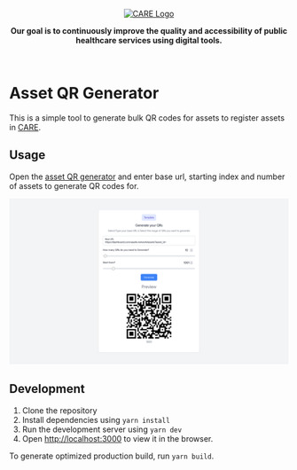 <a href="https://coronasafe.network/">
  <p align="center">
    <picture>
      <source media="(prefers-color-scheme: dark)" srcset="https://cdn.coronasafe.network/light-logo.svg">
      <img alt="CARE Logo" src="https://user-images.githubusercontent.com/25143503/193396107-27e0d587-b195-4e95-a795-5d0663d5cd81.svg">
    </picture>
  </p>
</a>
<p align="center"><b>Our goal is to continuously improve the quality and accessibility of public healthcare services using digital tools.</b></p><br>

# Asset QR Generator

This is a simple tool to generate bulk QR codes for assets to register assets in [CARE](https://coronasafe.network/).

## Usage

Open the [asset QR generator](https://asset-qr-generator.coronasafe.in/) and enter base url, starting index and number of assets to generate QR codes for.


![screenshot](.github/screenshot.png)


## Development

1. Clone the repository
2. Install dependencies using `yarn install`
3. Run the development server using `yarn dev`
4. Open [http://localhost:3000](http://localhost:3000) to view it in the browser.

To generate optimized production build, run `yarn build`.

